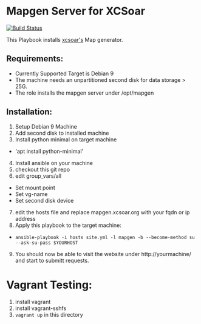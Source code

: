 Mapgen Server for XCSoar 
========================
[![Build Status](https://travis-ci.org/lordfolken/xcsoar-mapgen-ansible.svg?branch=master)](https://github.com/lordfolken/xcsoar-mapgen-ansible/)

This Playbook installs [xcsoar's](http://xcsoar.org/) Map generator. 

Requirements: 
-------------
* Currently Supported Target is Debian 9 
* The machine needs an unpartitioned second disk for data storage > 25G. 
* The role installs the mapgen server under /opt/mapgen 

Installation: 
-------------
1. Setup Debian 9 Machine
2. Add second disk to installed machine
3. Install python minimal on target machine
 - 'apt install python-minimal' 
4. Install ansible on your machine
5. checkout this git repo
6. edit group_vars/all
 - Set mount point
 - Set vg-name
 - Set second disk device
7. edit the hosts file and replace mapgen.xcsoar.org with your fqdn or ip address
8. Apply this playbook to the target machine: 
 - `ansible-playbook -i hosts site.yml -l mapgen -b --become-method su --ask-su-pass $YOURHOST` 
9. You should now be able to visit the website under http://yourmachine/ and start to submitt requests. 

Vagrant Testing: 
================
1. install vagrant
2. install vagrant-sshfs
3. `vagrant up` in this directory
